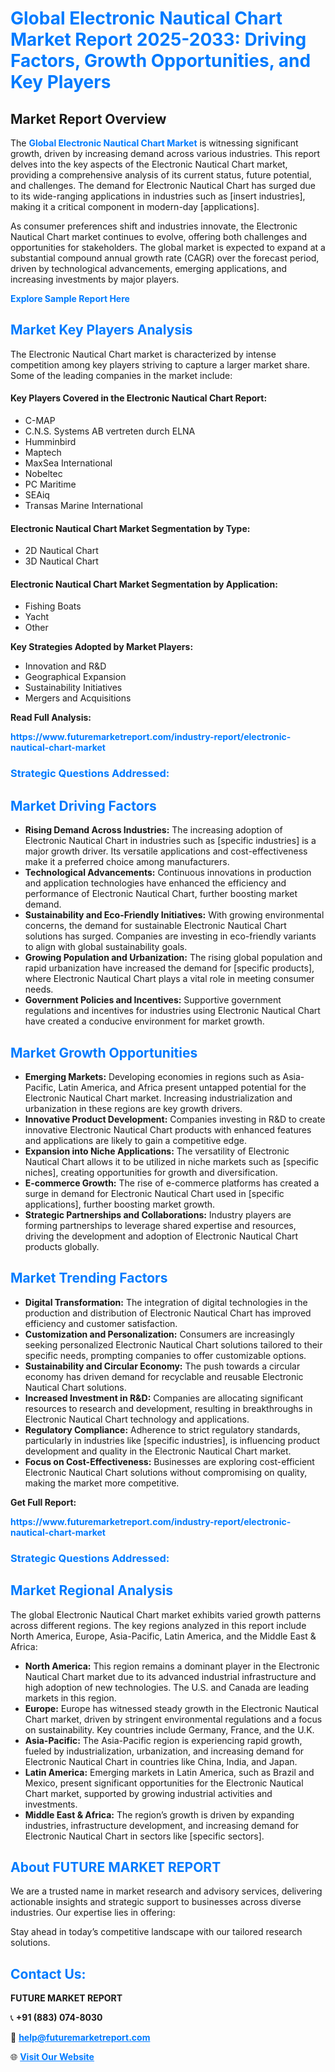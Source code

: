 <h1 style="color: #007BFF;">Global Electronic Nautical Chart Market Report 2025-2033: Driving Factors, Growth Opportunities, and Key Players</h1>

<section id="overview">
<h2>Market Report Overview</h2>
<p>The <a href="https://www.futuremarketreport.com/industry-report/electronic-nautical-chart-market" style="color: #007BFF; text-decoration: none;"><strong>Global Electronic Nautical Chart Market</strong></a> is witnessing significant growth, driven by increasing demand across various industries. This report delves into the key aspects of the Electronic Nautical Chart market, providing a comprehensive analysis of its current status, future potential, and challenges. The demand for Electronic Nautical Chart has surged due to its wide-ranging applications in industries such as [insert industries], making it a critical component in modern-day [applications].</p>
<p>As consumer preferences shift and industries innovate, the Electronic Nautical Chart market continues to evolve, offering both challenges and opportunities for stakeholders. The global market is expected to expand at a substantial compound annual growth rate (CAGR) over the forecast period, driven by technological advancements, emerging applications, and increasing investments by major players.</p>
</section>

<section id="overview">
<p><a href="https://www.futuremarketreport.com/request-sample/reportId=103871" style="color: #007BFF; text-decoration: none;"><strong>Explore Sample Report Here</strong></a></p>
</section>

<section id="key-players">
<h2 style="color: #007BFF;">Market Key Players Analysis</h2>
<p>The Electronic Nautical Chart market is characterized by intense competition among key players striving to capture a larger market share. Some of the leading companies in the market include:</p>
<h4>Key Players Covered in the Electronic Nautical Chart Report:</h4>
<ul><li>C-MAP</li><li>C.N.S. Systems AB vertreten durch ELNA</li><li>Humminbird</li><li>Maptech</li><li>MaxSea International</li><li>Nobeltec</li><li>PC Maritime</li><li>SEAiq</li><li>Transas Marine International</li></ul>
<h4>Electronic Nautical Chart Market Segmentation by Type:</h4>
<ul><li>2D Nautical Chart</li><li>3D Nautical Chart</li></ul>

<h4>Electronic Nautical Chart Market Segmentation by Application:</h4>
<ul><li>Fishing Boats</li><li>Yacht</li><li>Other</li></ul>
<p><strong>Key Strategies Adopted by Market Players:</strong></p>
<ul>
<li>Innovation and R&D</li>
<li>Geographical Expansion</li>
<li>Sustainability Initiatives</li>
<li>Mergers and Acquisitions</li>
</ul>
</section>

<section>
<p><strong>Read Full Analysis: </strong></p><a href="https://www.futuremarketreport.com/industry-report/electronic-nautical-chart-market" style="color: #007BFF; text-decoration: none;"><strong>https://www.futuremarketreport.com/industry-report/electronic-nautical-chart-market</strong></a>
<h3 style="color: #007BFF;">Strategic Questions Addressed:</h3>
</section>

<section id="driving-factors">
<h2 style="color: #007BFF;">Market Driving Factors</h2>
<ul>
<li><strong>Rising Demand Across Industries:</strong> The increasing adoption of Electronic Nautical Chart in industries such as [specific industries] is a major growth driver. Its versatile applications and cost-effectiveness make it a preferred choice among manufacturers.</li>
<li><strong>Technological Advancements:</strong> Continuous innovations in production and application technologies have enhanced the efficiency and performance of Electronic Nautical Chart, further boosting market demand.</li>
<li><strong>Sustainability and Eco-Friendly Initiatives:</strong> With growing environmental concerns, the demand for sustainable Electronic Nautical Chart solutions has surged. Companies are investing in eco-friendly variants to align with global sustainability goals.</li>
<li><strong>Growing Population and Urbanization:</strong> The rising global population and rapid urbanization have increased the demand for [specific products], where Electronic Nautical Chart plays a vital role in meeting consumer needs.</li>
<li><strong>Government Policies and Incentives:</strong> Supportive government regulations and incentives for industries using Electronic Nautical Chart have created a conducive environment for market growth.</li>
</ul>
</section>

<section id="growth-opportunities">
<h2 style="color: #007BFF;">Market Growth Opportunities</h2>
<ul>
<li><strong>Emerging Markets:</strong> Developing economies in regions such as Asia-Pacific, Latin America, and Africa present untapped potential for the Electronic Nautical Chart market. Increasing industrialization and urbanization in these regions are key growth drivers.</li>
<li><strong>Innovative Product Development:</strong> Companies investing in R&D to create innovative Electronic Nautical Chart products with enhanced features and applications are likely to gain a competitive edge.</li>
<li><strong>Expansion into Niche Applications:</strong> The versatility of Electronic Nautical Chart allows it to be utilized in niche markets such as [specific niches], creating opportunities for growth and diversification.</li>
<li><strong>E-commerce Growth:</strong> The rise of e-commerce platforms has created a surge in demand for Electronic Nautical Chart used in [specific applications], further boosting market growth.</li>
<li><strong>Strategic Partnerships and Collaborations:</strong> Industry players are forming partnerships to leverage shared expertise and resources, driving the development and adoption of Electronic Nautical Chart products globally.</li>
</ul>
</section>

<section id="trending-factors">
<h2 style="color: #007BFF;">Market Trending Factors</h2>
<ul>
<li><strong>Digital Transformation:</strong> The integration of digital technologies in the production and distribution of Electronic Nautical Chart has improved efficiency and customer satisfaction.</li>
<li><strong>Customization and Personalization:</strong> Consumers are increasingly seeking personalized Electronic Nautical Chart solutions tailored to their specific needs, prompting companies to offer customizable options.</li>
<li><strong>Sustainability and Circular Economy:</strong> The push towards a circular economy has driven demand for recyclable and reusable Electronic Nautical Chart solutions.</li>
<li><strong>Increased Investment in R&D:</strong> Companies are allocating significant resources to research and development, resulting in breakthroughs in Electronic Nautical Chart technology and applications.</li>
<li><strong>Regulatory Compliance:</strong> Adherence to strict regulatory standards, particularly in industries like [specific industries], is influencing product development and quality in the Electronic Nautical Chart market.</li>
<li><strong>Focus on Cost-Effectiveness:</strong> Businesses are exploring cost-efficient Electronic Nautical Chart solutions without compromising on quality, making the market more competitive.</li>
</ul>
</section>

<section>
<p><strong>Get Full Report: </strong></p><a href="https://www.futuremarketreport.com/industry-report/electronic-nautical-chart-market" style="color: #007BFF; text-decoration: none;"><strong>https://www.futuremarketreport.com/industry-report/electronic-nautical-chart-market</strong></a>
<h3 style="color: #007BFF;">Strategic Questions Addressed:</h3>
</section>


<section id="regional-analysis">
<h2 style="color: #007BFF;">Market Regional Analysis</h2>
<p>The global Electronic Nautical Chart market exhibits varied growth patterns across different regions. The key regions analyzed in this report include North America, Europe, Asia-Pacific, Latin America, and the Middle East & Africa:</p>
<ul>
<li><strong>North America:</strong> This region remains a dominant player in the Electronic Nautical Chart market due to its advanced industrial infrastructure and high adoption of new technologies. The U.S. and Canada are leading markets in this region.</li>
<li><strong>Europe:</strong> Europe has witnessed steady growth in the Electronic Nautical Chart market, driven by stringent environmental regulations and a focus on sustainability. Key countries include Germany, France, and the U.K.</li>
<li><strong>Asia-Pacific:</strong> The Asia-Pacific region is experiencing rapid growth, fueled by industrialization, urbanization, and increasing demand for Electronic Nautical Chart in countries like China, India, and Japan.</li>
<li><strong>Latin America:</strong> Emerging markets in Latin America, such as Brazil and Mexico, present significant opportunities for the Electronic Nautical Chart market, supported by growing industrial activities and investments.</li>
<li><strong>Middle East & Africa:</strong> The region’s growth is driven by expanding industries, infrastructure development, and increasing demand for Electronic Nautical Chart in sectors like [specific sectors].</li>
</ul>
</section>

<footer>
<h2 style="color: #007BFF;">About FUTURE MARKET REPORT</h2>
<p>We are a trusted name in market research and advisory services, delivering actionable insights and strategic support to businesses across diverse industries. Our expertise lies in offering:</p>

<p>Stay ahead in today’s competitive landscape with our tailored research solutions.</p>

<h2 style="color: #007BFF;">Contact Us:</h2>
<p><strong>FUTURE MARKET REPORT</strong></p>
<p>📞 <strong>+91 (883) 074-8030</strong></p>
<p>📧 <strong><a href="mailto:help@futuremarketreport.com" style="color: #007BFF;">help@futuremarketreport.com</a></strong></p>
<p>🌐 <strong><a href="https://www.futuremarketreport.com/" style="color: #007BFF;">Visit Our Website</a></strong></p>
</footer>